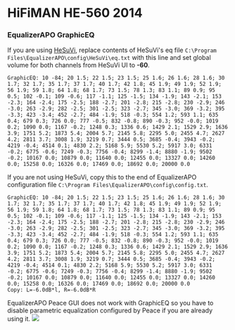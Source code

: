 # HiFiMAN HE-560 2014
### EqualizerAPO GraphicEQ
If you are using [HeSuVi](https://sourceforge.net/projects/hesuvi/), replace contents of HeSuVi's eq file `C:\Program Files\EqualizerAPO\config\HeSuVi\eq.txt` with this line and set global volume for both channels from HeSuVi UI to **-60**.
```
GraphicEQ: 10 -84; 20 1.5; 22 1.5; 23 1.5; 25 1.6; 26 1.6; 28 1.6; 30 1.7; 32 1.7; 35 1.7; 37 1.7; 40 1.7; 42 1.8; 45 1.9; 49 1.9; 52 1.9; 56 1.9; 59 1.8; 64 1.8; 68 1.7; 73 1.5; 78 1.3; 83 1.1; 89 0.9; 95 0.5; 102 -0.1; 109 -0.6; 117 -1.1; 125 -1.5; 134 -1.9; 143 -2.1; 153 -2.3; 164 -2.4; 175 -2.5; 188 -2.7; 201 -2.8; 215 -2.8; 230 -2.9; 246 -3.0; 263 -2.9; 282 -2.5; 301 -2.5; 323 -2.7; 345 -3.0; 369 -3.2; 395 -3.3; 423 -3.4; 452 -2.7; 484 -1.9; 518 -0.3; 554 1.2; 593 1.1; 635 0.4; 679 0.3; 726 0.0; 777 -0.5; 832 -0.8; 890 -0.3; 952 -0.0; 1019 0.2; 1090 0.0; 1167 -0.2; 1248 0.3; 1336 0.6; 1429 2.1; 1529 2.9; 1636 3.9; 1751 5.2; 1873 5.4; 2004 5.7; 2145 5.8; 2295 5.0; 2455 4.7; 2627 4.2; 2811 3.7; 3008 1.9; 3219 0.7; 3444 0.5; 3685 -0.4; 3943 -0.2; 4219 -0.4; 4514 0.1; 4830 2.2; 5168 5.9; 5530 5.2; 5917 3.0; 6331 -0.2; 6775 -0.6; 7249 -0.3; 7756 -0.4; 8299 -1.4; 8880 -1.9; 9502 -0.2; 10167 0.0; 10879 0.0; 11640 0.0; 12455 0.0; 13327 0.0; 14260 0.0; 15258 0.0; 16326 0.0; 17469 0.0; 18692 0.0; 20000 0.0
```
If you are not using HeSuVi, copy this to the end of EqualizerAPO configuration file `C:\Program Files\EqualizerAPO\config\config.txt`.
```
GraphicEQ: 10 -84; 20 1.5; 22 1.5; 23 1.5; 25 1.6; 26 1.6; 28 1.6; 30 1.7; 32 1.7; 35 1.7; 37 1.7; 40 1.7; 42 1.8; 45 1.9; 49 1.9; 52 1.9; 56 1.9; 59 1.8; 64 1.8; 68 1.7; 73 1.5; 78 1.3; 83 1.1; 89 0.9; 95 0.5; 102 -0.1; 109 -0.6; 117 -1.1; 125 -1.5; 134 -1.9; 143 -2.1; 153 -2.3; 164 -2.4; 175 -2.5; 188 -2.7; 201 -2.8; 215 -2.8; 230 -2.9; 246 -3.0; 263 -2.9; 282 -2.5; 301 -2.5; 323 -2.7; 345 -3.0; 369 -3.2; 395 -3.3; 423 -3.4; 452 -2.7; 484 -1.9; 518 -0.3; 554 1.2; 593 1.1; 635 0.4; 679 0.3; 726 0.0; 777 -0.5; 832 -0.8; 890 -0.3; 952 -0.0; 1019 0.2; 1090 0.0; 1167 -0.2; 1248 0.3; 1336 0.6; 1429 2.1; 1529 2.9; 1636 3.9; 1751 5.2; 1873 5.4; 2004 5.7; 2145 5.8; 2295 5.0; 2455 4.7; 2627 4.2; 2811 3.7; 3008 1.9; 3219 0.7; 3444 0.5; 3685 -0.4; 3943 -0.2; 4219 -0.4; 4514 0.1; 4830 2.2; 5168 5.9; 5530 5.2; 5917 3.0; 6331 -0.2; 6775 -0.6; 7249 -0.3; 7756 -0.4; 8299 -1.4; 8880 -1.9; 9502 -0.2; 10167 0.0; 10879 0.0; 11640 0.0; 12455 0.0; 13327 0.0; 14260 0.0; 15258 0.0; 16326 0.0; 17469 0.0; 18692 0.0; 20000 0.0
Copy: L=-6.0dB*l, R=-6.0dB*R
```
EqualizerAPO Peace GUI does not work with GraphicEQ so you have to disable parametric equalization configured by Peace if you are already using it.
![](https://raw.githubusercontent.com/jaakkopasanen/AutoEq/master/results/Headphone.com/innerfidelity/onear/HiFiMAN%20HE-560%202014/HiFiMAN%20HE-560%202014.png)
